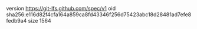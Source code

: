 version https://git-lfs.github.com/spec/v1
oid sha256:e116d82f4cfa164a859ca8fd43346f256d75423abc18d28481ad7efe8fedb9a4
size 1564
